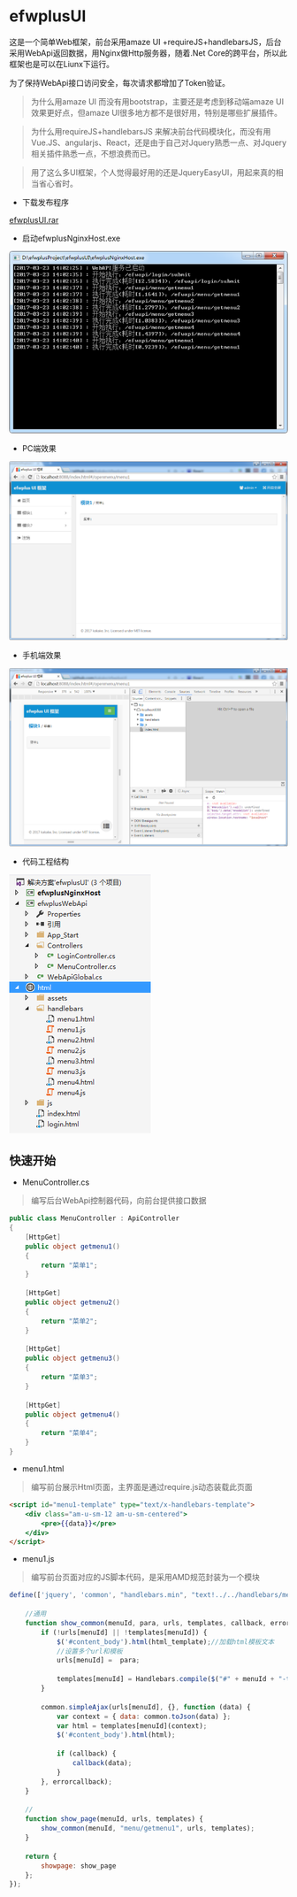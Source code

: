 # efwplusUI
这是一个简单Web框架，前台采用amaze UI +requireJS+handlebarsJS，后台采用WebApi返回数据，用Nginx做Http服务器，随着.Net Core的跨平台，所以此框架也是可以在Liunx下运行。

为了保持WebApi接口访问安全，每次请求都增加了Token验证。

> 为什么用amaze UI 而没有用bootstrap，主要还是考虑到移动端amaze UI效果更好点，但amaze UI很多地方都不是很好用，特别是哪些扩展插件。

> 为什么用requireJS+handlebarsJS 来解决前台代码模块化，而没有用Vue.JS、angularjs、React，还是由于自己对Jquery熟悉一点、对Jquery相关插件熟悉一点，不想浪费而已。

> 用了这么多UI框架，个人觉得最好用的还是JqueryEasyUI，用起来真的相当省心省时。

* 下载发布程序

[efwplusUI.rar](Docs/efwplusUI.rar)

* 启动efwplusNginxHost.exe

![image](Docs/images/QQ截图20170323140359.png)

* PC端效果

![image](Docs/images/QQ截图20170323140443.png)

* 手机端效果

![image](Docs/images/QQ截图20170323140535.png)

* 代码工程结构

![image](Docs/images/QQ截图20170323140720.png)

## 快速开始

* MenuController.cs 
> 编写后台WebApi控制器代码，向前台提供接口数据

```c#
public class MenuController : ApiController
{
	[HttpGet]
	public object getmenu1()
	{
		return "菜单1";
	}

	[HttpGet]
	public object getmenu2()
	{
		return "菜单2";
	}

	[HttpGet]
	public object getmenu3()
	{
		return "菜单3";
	}

	[HttpGet]
	public object getmenu4()
	{
		return "菜单4";
	}
}
```

* menu1.html 
> 编写前台展示Html页面，主界面是通过require.js动态装载此页面

```html
<script id="menu1-template" type="text/x-handlebars-template">
    <div class="am-u-sm-12 am-u-sm-centered">
        <pre>{{data}}</pre>
    </div>
</script>
```

* menu1.js 
> 编写前台页面对应的JS脚本代码，是采用AMD规范封装为一个模块

```js
define(['jquery', 'common', "handlebars.min", "text!../../handlebars/menu1.html"], function ($, common, Handlebars, html_template) {

    //通用
    function show_common(menuId, para, urls, templates, callback, errorcallback) {
        if (!urls[menuId] || !templates[menuId]) {
            $('#content_body').html(html_template);//加载html模板文本
            //设置多个url和模板
            urls[menuId] =  para;

            templates[menuId] = Handlebars.compile($("#" + menuId + "-template").html());
        }

        common.simpleAjax(urls[menuId], {}, function (data) {
            var context = { data: common.toJson(data) };
            var html = templates[menuId](context);
            $('#content_body').html(html);

            if (callback) {
                callback(data);
            }
        }, errorcallback);
    }

    //
    function show_page(menuId, urls, templates) {
        show_common(menuId, "menu/getmenu1", urls, templates);
    }

    return {
        showpage: show_page
    };
});
```